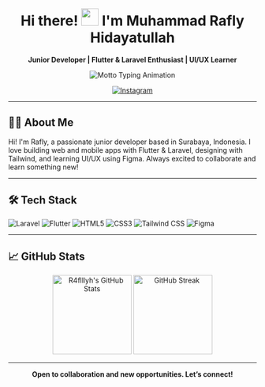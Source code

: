 <h1 align="center">
  Hi there! <img src="https://media.giphy.com/media/hvRJCLFzcasrR4ia7z/giphy.gif" width="35"> I'm Muhammad Rafly Hidayatullah
</h1>

<p align="center">
  <b>Junior Developer | Flutter & Laravel Enthusiast | UI/UX Learner</b>
</p>

<p align="center">
  <img src="https://readme-typing-svg.demolab.com?font=Fira+Code&weight=600&size=22&pause=1200&color=0B8AFF&center=true&vCenter=true&width=380&lines=Code+with+passion%2C+build+with+purpose." alt="Motto Typing Animation" />
</p>

<p align="center">
  <a href="https://instagram.com/raflllyh">
    <img src="https://img.shields.io/badge/Instagram-@raflllyh-E4405F?style=for-the-badge&logo=instagram&logoColor=white" alt="Instagram">
  </a>
</p>

---

## 👨‍💻 About Me

Hi! I'm Rafly, a passionate junior developer based in Surabaya, Indonesia. I love building web and mobile apps with Flutter & Laravel, designing with Tailwind, and learning UI/UX using Figma. Always excited to collaborate and learn something new!

---

## 🛠 Tech Stack

<div align="left">

  <img src="https://img.shields.io/badge/Laravel-F72C1F?style=for-the-badge&logo=laravel&logoColor=white" alt="Laravel" />
  <img src="https://img.shields.io/badge/Flutter-02569B?style=for-the-badge&logo=flutter&logoColor=white" alt="Flutter" />
  <img src="https://img.shields.io/badge/HTML5-E34F26?style=for-the-badge&logo=html5&logoColor=white" alt="HTML5" />
  <img src="https://img.shields.io/badge/CSS3-1572B6?style=for-the-badge&logo=css3&logoColor=white" alt="CSS3" />
  <img src="https://img.shields.io/badge/Tailwind_CSS-38B2AC?style=for-the-badge&logo=tailwind-css&logoColor=white" alt="Tailwind CSS" />
  <img src="https://img.shields.io/badge/Figma-F24E1E?style=for-the-badge&logo=figma&logoColor=white" alt="Figma" />

</div>

---

## 📈 GitHub Stats

<p align="center">
  <img src="https://github-readme-stats.vercel.app/api?username=R4flllyh&show_icons=true&theme=tokyonight" alt="R4flllyh's GitHub Stats" height="160"/>
  <img src="https://github-readme-streak-stats.herokuapp.com/?user=R4flllyh&theme=tokyonight" alt="GitHub Streak" height="160"/>
</p>

---

<p align="center">
  <b>Open to collaboration and new opportunities. Let’s connect!</b>
</p>
